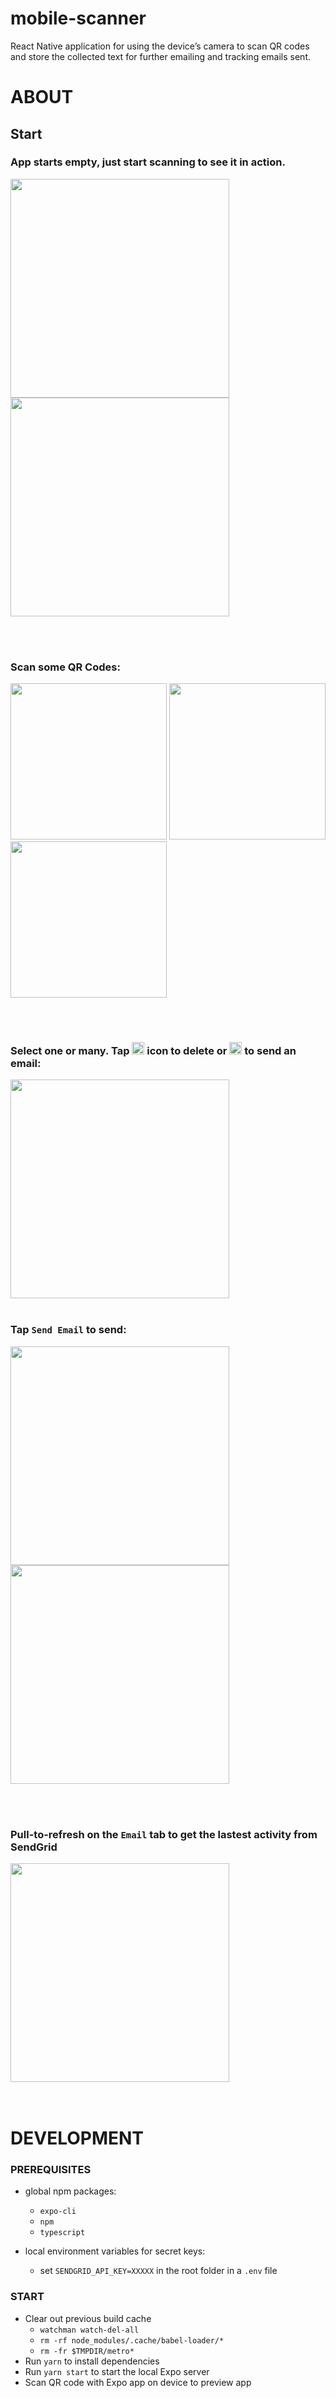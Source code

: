 # mobile-scanner

React Native application for using the device’s camera to scan QR codes and store the collected text for further emailing and tracking emails sent.

# ABOUT

## Start

### App starts empty, just start scanning to see it in action.

<p float="left">
    <img src="./docs/empty_scan_screen.jpg" width="350">
    <img src="./docs/empty_email_tab.jpg" width="350">
</p>

<br/>
<br/>

### Scan some QR Codes:

<p float="left">
    <img src="./docs/active_scan.jpg" width="250">
    <img src="./docs/first_scan.jpg" width="250">
    <img src="./docs/many_scans.jpg" width="250">
</p>

<br/>
<br/>

### Select one or many. Tap <img src="./docs/trash_icon.jpg" width="20"> icon to delete or <img src="./docs/send_email_icon.jpg" width="20"> to send an email:

<img src="./docs/3_scans_selected.jpg" width="350">

<br/>
<br/>

### Tap `Send Email` to send:

<p float="left">
    <img src="./docs/send_email_test_address.jpg" width="350">
    <img src="./docs/email_sent.jpg" width="350">
</p>

<br/>
<br/>

### Pull-to-refresh on the `Email` tab to get the lastest activity from SendGrid

<img src="./docs/email_history.jpg" width="350">

<br/>
<br/>
<br/>

# DEVELOPMENT

### PREREQUISITES

-   global npm packages:

    -   `expo-cli`
    -   `npm`
    -   `typescript`

-   local environment variables for secret keys:
    -   set `SENDGRID_API_KEY=XXXXX` in the root folder in a `.env` file

### START

-   Clear out previous build cache
    -   `watchman watch-del-all`
    -   `rm -rf node_modules/.cache/babel-loader/*`
    -   `rm -fr $TMPDIR/metro*`
-   Run `yarn` to install dependencies
-   Run `yarn start` to start the local Expo server
-   Scan QR code with Expo app on device to preview app
